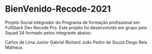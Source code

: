 # BienVenido-Recode-2021

Projeto Social integrador do Programa de formação profissional em FullStack Dev Recode Pro.
Este projeto foi desenvolvido em grupo pelo Squad 34 formado pelos integrante abaixo:

Carlos de Lima Junior
Gabriel Richard
João Pedro de Souza
Diogo Reis
Matheus
